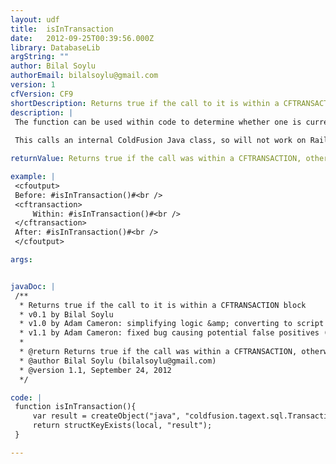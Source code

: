 ```yaml
---
layout: udf
title:  isInTransaction
date:   2012-09-25T00:39:56.000Z
library: DatabaseLib
argString: ""
author: Bilal Soylu
authorEmail: bilalsoylu@gmail.com
version: 1
cfVersion: CF9
shortDescription: Returns true if the call to it is within a CFTRANSACTION block
description: |
 The function can be used within code to determine whether one is currently within a CFTRANSACTION or not. Credit for the technique must go to Bilal from boncode.blogspot.co.uk who wrote this article from which I lifted the concept: http://boncode.blogspot.co.uk/2009/02/cf-detecting-nested-transactions.html.  All I have done is turned it into a UDF.
 
 This calls an internal ColdFusion Java class, so will not work on Railo or OpenBD.  It has been tested to work on CFMX7, CF9 and CF10 (I have not tested on CF8 as I don't have a CF8 server to test with, but see no reason why it would not work on CF8 if it works on the version either side of it.

returnValue: Returns true if the call was within a CFTRANSACTION, otherwise false.

example: |
 <cfoutput>
 Before: #isInTransaction()#<br />
 <cftransaction>
     Within: #isInTransaction()#<br />
 </cftransaction>
 After: #isInTransaction()#<br />
 </cfoutput>

args:


javaDoc: |
 /**
  * Returns true if the call to it is within a CFTRANSACTION block
  * v0.1 by Bilal Soylu
  * v1.0 by Adam Cameron: simplifying logic &amp; converting to script
  * v1.1 by Adam Cameron: fixed bug causing potential false positives (as advised by Bilal)
  * 
  * @return Returns true if the call was within a CFTRANSACTION, otherwise false. 
  * @author Bilal Soylu (bilalsoylu@gmail.com) 
  * @version 1.1, September 24, 2012 
  */

code: |
 function isInTransaction(){
     var result = createObject("java", "coldfusion.tagext.sql.TransactionTag").getCurrent();
     return structKeyExists(local, "result");
 }

---
```


